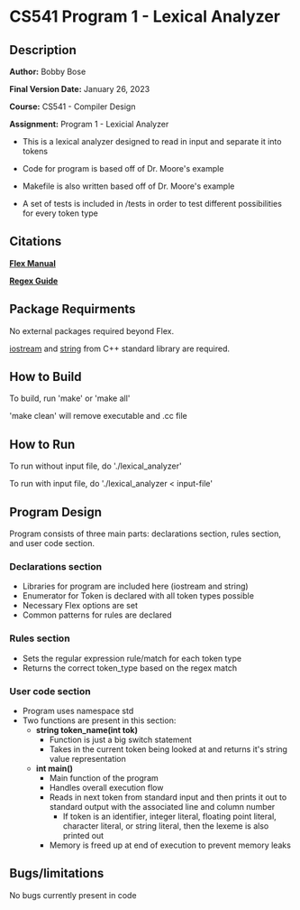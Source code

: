 # CS541 Program 1 - Lexical Analyzer
## Description
**Author:** Bobby Bose

**Final Version Date:** January 26, 2023

**Course:** CS541 - Compiler Design

**Assignment:** Program 1 - Lexicial Analyzer

- This is a lexical analyzer designed to read in input and separate it into tokens

- Code for program is based off of Dr. Moore's example

- Makefile is also written based off of Dr. Moore's example

- A set of tests is included in /tests in order to test different possibilities for every token type

## Citations
**[Flex Manual](https://westes.github.io/flex/manual/)**

**[Regex Guide](https://cheatography.com/davechild/cheat-sheets/regular-expressions/)**

## Package Requirments
No external packages required beyond Flex.

[iostream](https://en.cppreference.com/w/cpp/header/iostream) and [string](https://en.cppreference.com/w/cpp/string) from C++ standard library are required. 

## How to Build
To build, run 'make' or 'make all'

'make clean' will remove executable and .cc file

## How to Run
To run without input file, do './lexical_analyzer'

To run with input file, do './lexical_analyzer < input-file'

## Program Design
Program consists of three main parts: declarations section, rules section, and user code section.

### Declarations section
- Libraries for program are included here (iostream and string)
- Enumerator for Token is declared with all token types possible
- Necessary Flex options are set
- Common patterns for rules are declared

### Rules section
- Sets the regular expression rule/match for each token type
- Returns the correct token_type based on the regex match

### User code section
- Program uses namespace std
- Two functions are present in this section:
    - **string token_name(int tok)**
        - Function is just a big switch statement
        - Takes in the current token being looked at and returns it's string value representation
    - **int main()**
        - Main function of the program
        - Handles overall execution flow
        - Reads in next token from standard input and then prints it out to standard output with the associated line and column number
            - If token is an identifier, integer literal, floating point literal, character literal, or string literal, then the lexeme is also printed out
        - Memory is freed up at end of execution to prevent memory leaks
        

## Bugs/limitations
No bugs currently present in code